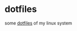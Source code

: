 # dotfiles
some <a href="https://www.freecodecamp.org/news/dotfiles-what-is-a-dot-file-and-how-to-create-it-in-mac-and-linux/">dotfiles</a> of my linux system
